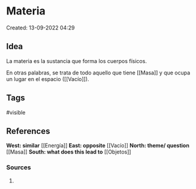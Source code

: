 # Materia

Created: 13-09-2022 04:29

## <span class="pink"> **Idea** </span>

La materia es la sustancia que forma los cuerpos físicos.

En otras palabras, se trata de todo aquello que tiene [[Masa]] y que ocupa un lugar en el espacio ([[Vacío]]).

## <span class="orange"> **Tags**</span>
<span class="tag"> #visible</span> 

## <span class="green"> **References**</span>
<span class="blue"> **West: similar** </span>
[[Energía]]
<span class="blue"> **East: opposite** </span>
[[Vacío]]
<span class="blue"> **North: theme/ question** </span>
[[Masa]]
<span class="blue"> **South: what does this lead to** </span>
[[Objetos]]

### <span class="purple"> **Sources**</span>
1. 
